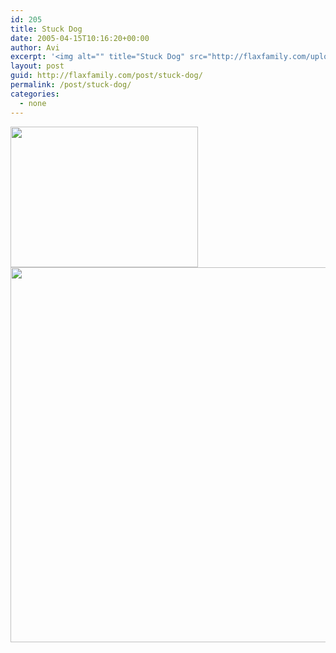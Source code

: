 ```yaml
---
id: 205
title: Stuck Dog
date: 2005-04-15T10:16:20+00:00
author: Avi
excerpt: '<img alt="" title="Stuck Dog" src="http://flaxfamily.com/uploads/Stuck Dog-thumbnail.jpg" width="300" height="225" />'
layout: post
guid: http://flaxfamily.com/post/stuck-dog/
permalink: /post/stuck-dog/
categories:
  - none
---
```

<img alt="" title="Stuck Dog" src="http://flaxfamily.com/uploads/Stuck Dog-thumbnail.jpg" width="300" height="225" />
  
<!--more-->


  
<img alt="" title="Stuck Dog" src="http://flaxfamily.com/uploads/Stuck Dog.jpg" width="800" height="600" />